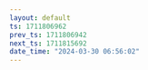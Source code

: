 ```yaml
---
layout: default
ts: 1711806962
prev_ts: 1711806942
next_ts: 1711815692
date_time: "2024-03-30 06:56:02"
---
```


